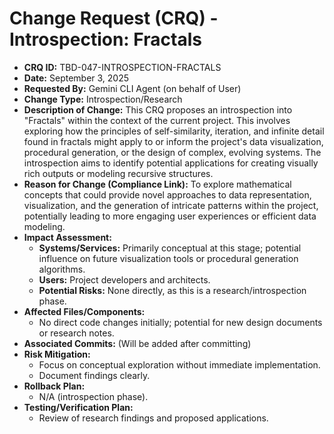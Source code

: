 # Change Request (CRQ) - Introspection: Fractals

*   **CRQ ID:** TBD-047-INTROSPECTION-FRACTALS
*   **Date:** September 3, 2025
*   **Requested By:** Gemini CLI Agent (on behalf of User)
*   **Change Type:** Introspection/Research
*   **Description of Change:**
    This CRQ proposes an introspection into "Fractals" within the context of the current project. This involves exploring how the principles of self-similarity, iteration, and infinite detail found in fractals might apply to or inform the project's data visualization, procedural generation, or the design of complex, evolving systems. The introspection aims to identify potential applications for creating visually rich outputs or modeling recursive structures.
*   **Reason for Change (Compliance Link):**
    To explore mathematical concepts that could provide novel approaches to data representation, visualization, and the generation of intricate patterns within the project, potentially leading to more engaging user experiences or efficient data modeling.
*   **Impact Assessment:**
    *   **Systems/Services:** Primarily conceptual at this stage; potential influence on future visualization tools or procedural generation algorithms.
    *   **Users:** Project developers and architects.
    *   **Potential Risks:** None directly, as this is a research/introspection phase.
*   **Affected Files/Components:**
    *   No direct code changes initially; potential for new design documents or research notes.
*   **Associated Commits:** (Will be added after committing)
*   **Risk Mitigation:**
    *   Focus on conceptual exploration without immediate implementation.
    *   Document findings clearly.
*   **Rollback Plan:**
    *   N/A (introspection phase).
*   **Testing/Verification Plan:**
    *   Review of research findings and proposed applications.
